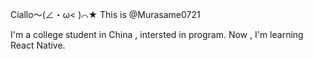 Ciallo～(∠・ω< )⌒★ This is @Murasame0721

I'm a college student in China , intersted in program.
Now , I'm learning React Native.

<!---
Murasame0721/Murasame0721 is a ✨ special ✨ repository because its `README.md` (this file) appears on your GitHub profile.
You can click the Preview link to take a look at your changes.
--->
